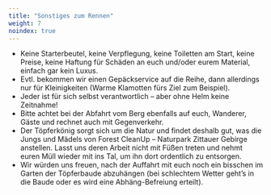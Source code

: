 ```yaml
---
title: "Sonstiges zum Rennen"
weight: 7
noindex: true
---
```


- Keine Starterbeutel, keine Verpflegung, keine Toiletten am Start, keine Preise, keine Haftung für Schäden an euch und/oder eurem Material, einfach gar kein Luxus.
- Evtl. bekommen wir einen Gepäckservice auf die Reihe, dann allerdings nur für Kleinigkeiten (Warme Klamotten fürs Ziel zum Beispiel).
- Jeder ist für sich selbst verantwortlich – aber ohne Helm keine Zeitnahme!
- Bitte achtet bei der Abfahrt vom Berg ebenfalls auf euch, Wanderer, Gäste und rechnet auch mit Gegenverkehr.
- Der Töpferkönig sorgt sich um die Natur und findet deshalb gut, was die Jungs und Mädels von Forest CleanUp – Naturpark Zittauer Gebirge anstellen. Lasst uns deren Arbeit nicht mit Füßen treten und nehmt euren Müll wieder mit ins Tal, um ihn dort ordentlich zu entsorgen.
- Wir würden uns freuen, nach der Auffahrt mit euch noch ein bisschen im Garten der Töpferbaude abzuhängen (bei schlechtem Wetter geht’s in die Baude oder es wird eine Abhäng-Befreiung erteilt).